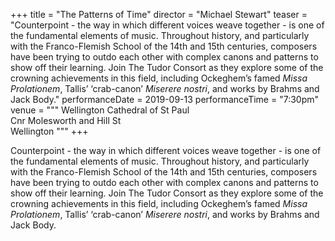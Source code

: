 +++
title = "The Patterns of Time"
director = "Michael Stewart"
teaser = "Counterpoint - the way in which different voices weave together - is one of the fundamental elements of music. Throughout history, and particularly with the Franco-Flemish School of the 14th and 15th centuries, composers have been trying to outdo each other with complex canons and patterns to show off their learning. Join The Tudor Consort as they explore some of the crowning achievements in this field, including Ockeghem’s famed *Missa Prolationem*, Tallis’ ‘crab-canon’ *Miserere nostri*, and works by Brahms and Jack Body."
performanceDate = 2019-09-13
performanceTime = "7:30pm"
venue = """
Wellington Cathedral of St Paul  
Cnr Molesworth and Hill St  
Wellington
"""
+++

Counterpoint - the way in which different voices weave together - is one of the fundamental elements of music. Throughout history, and particularly with the Franco-Flemish School of the 14th and 15th centuries, composers have been trying to outdo each other with complex canons and patterns to show off their learning. Join The Tudor Consort as they explore some of the crowning achievements in this field, including Ockeghem’s famed *Missa Prolationem*, Tallis’ ‘crab-canon’ *Miserere nostri*, and works by Brahms and Jack Body.
